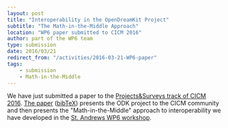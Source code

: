 ```yaml
---
layout: post
title: "Interoperability in the OpenDreamKit Project"
subtitle: "The Math-in-the-Middle Approach"
location: "WP6 paper submitted to CICM 2016"
author: part of the WP6 team
type: submission
date: 2016/03/21
redirect_from: "/activities/2016-03-21-WP6-paper"
tags:
    - submission
    - Math-in-the-Middle
---
```

We have just submitted a paper to the
[Projects&Surveys track of CICM 2016](http://www.cicm-conference.org/2016/cicm.php?event=surveys&menu=general). [The
paper](http://arxiv.org/abs/1603.06424)
([bibTeX](https://github.com/OpenDreamKit/OpenDreamKit/blob/master/publications.bib)) presents the ODK project to the CICM community and then presents the
"Math-in-the-Middle" approach to interoperability we have developed in the
[St. Andrews WP6 workshop](http://opendreamkit.org/2015/12/08/WP6StAndrewsMeeting/).
